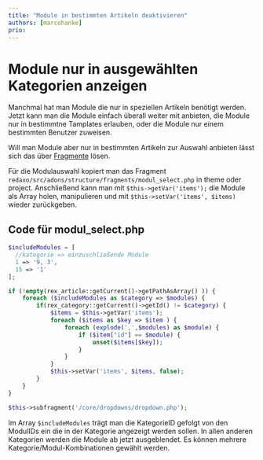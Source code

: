```yaml
---
title: "Module in bestimmten Artikeln deaktivieren"
authors: [marcohanke]
prio:
---
```


# Module nur in ausgewählten Kategorien anzeigen

Manchmal hat man Module die nur in speziellen Artikeln benötigt werden. Jetzt kann man die Module einfach überall weiter mit anbieten, die Module nur in bestimmtne Tamplates erlauben, oder die Module nur einem bestimmten Benutzer zuweisen.

Will man Module aber nur in bestimmten Artikeln zur Auswahl anbieten lässt sich das über [Fragmente](https://redaxo.org/doku/main/fragmente) lösen.

Für die Modulauswahl kopiert man das Fragment `redaxo/src/adons/structure/fragments/modul_select.php` in theme oder project. Anschließend kann man mit `$this->getVar('items');` die Module als Array holen, manipulieren und mit `$this->setVar('items', $items)` wieder zurückgeben.

## Code für modul_select.php

```php
$includeModules = [
  //kategorie => einzuschließende Module
  1 => '9, 3',
  15 => '1'
];

if (!empty(rex_article::getCurrent()->getPathAsArray() )) {
    foreach ($includeModules as $category => $modules) {
        if(rex_category::getCurrent()->getId() != $category) {
            $items = $this->getVar('items');
            foreach ($items as $key => $item ) {
                foreach (explode(',',$modules) as $module) {
                    if ($item["id"] == $module) {
                        unset($items[$key]);
                    }
                }
            }
            $this->setVar('items', $items, false);
        }
    }
}

$this->subfragment('/core/dropdowns/dropdown.php');


```
Im Array `$includeModules` trägt man die KategorieID gefolgt von den ModulIDs ein die in der Kategorie angezeigt werden sollen. In allen anderen Kategorien werden die Module ab jetzt ausgeblendet. Es können mehrere Kategorie/Modul-Kombinationen gewählt werden.

